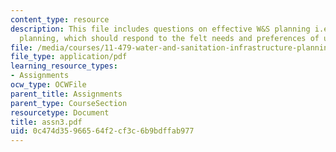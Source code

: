 ```yaml
---
content_type: resource
description: This file includes questions on effective W&S planning i.e. demand-responsive
  planning, which should respond to the felt needs and preferences of users.
file: /media/courses/11-479-water-and-sanitation-infrastructure-planning-in-developing-countries-spring-2005/0c474d35966564f2cf3c6b9bdffab977_assn3.pdf
file_type: application/pdf
learning_resource_types:
- Assignments
ocw_type: OCWFile
parent_title: Assignments
parent_type: CourseSection
resourcetype: Document
title: assn3.pdf
uid: 0c474d35-9665-64f2-cf3c-6b9bdffab977
---
```

